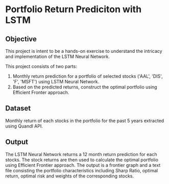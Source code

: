 # Portfolio Return Prediciton with LSTM

Objective
-----------
This project is intent to be a hands-on exercise to understand the intricacy and implementation of the LSTM Neural Network. 

This project consists of two parts:
1. Monthly return prediction for a portfolio of selected stocks ('AAL', 'DIS', 'F', 'MSFT') using LSTM Neural Network. 
2. Based on the predicted returns, construct the optimal portfolio using Efficient Fronter approach.

Dataset
---------
Monthly return of each stocks in the portfolio for the past 5 years extracted using Quandl API.

Output
---------
The LSTM Neural Network returns a 12 month return prediction for each stocks.
The stock returns are then used to calculate the optimal portfolio using Efficient Frontier approach. The output is a frontier graph and a text file consisting the portfolio characteristics including Sharp Ratio, optimal return, optimal risk and weights of the corresponding stocks.
